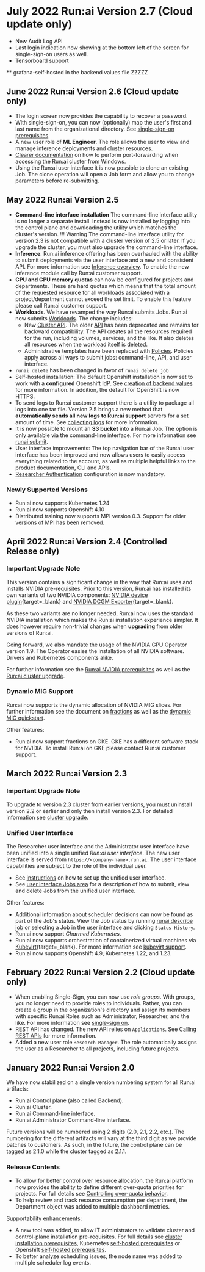 # July 2022 Run:ai Version 2.7 (Cloud update only)

* New Audit Log API
* Last login indication now showing at the bottom left of the screen for single-sign-on users as well. 
* Tensorboard support

** grafana-self-hosted in the backend values file ZZZZZ

## June 2022 Run:ai Version 2.6 (Cloud update only)

* The login screen now provides the capability to recover a password. 
* With single-sign-on, you can now (optionally) map the user's first and last name from the organizational directory. See [single-sign-on prerequisites](../admin/runai-setup/authentication/sso.md#prerequisites)
* A new user role of __ML Engineer__. The role allows the user to view and manage inference deployments and cluster resources. 
* [Clearer documentation](../admin/researcher-setup/cli-install#use-runai-on-windows) on how to perform port-forwarding when accessing the Run:ai cluster from Windows.
* Using the Run:ai user interface it is now possible to clone an existing Job. The clone operation will open a Job form and allow you to change parameters before re-submitting. 

## May 2022 Run:ai Version 2.5

* __Command-line interface installation__ The command-line interface utility is no longer a separate install. Instead is now installed by logging into the control plane and downloading the utility which matches the cluster's version. 
!!! Warning
    The command-line interface utility for version 2.3 is not compatible with a cluster version of 2.5 or later. If you upgrade the cluster, you must also upgrade the command-line interface. 
* __Inference__. Run:ai inference offering has been overhauled with the ability to submit deployments via the user interface and a new and consistent API. For more information see [Inference overview](../admin/workloads/inference-overview.md). To enable the new inference module call by Run:ai customer support.
* __CPU and CPU memory quotas__ can now be configured for projects and departments. These are hard quotas which means that the total amount of the requested resource for all workloads associated with a project/department cannot exceed the set limit. To enable this feature please call Run:ai customer support.
* __Workloads__. We have revamped the way Run:ai submits Jobs. Run:ai now submits [Workloads](../admin/workloads/workload-overview-admin.md). The change includes:
    * New [Cluster API](../developer/cluster-api/workload-overview-dev.md). The older [API](../developer/deprecated/researcher-rest-api/overview.md) has been deprecated and remains for backward compatibility. The API creates all the resources required for the run, including volumes, services, and the like. It also deletes all resources when the workload itself is deleted. 
    * Administrative templates have been replaced with [Policies](../admin/workloads/policies.md). Policies apply across all ways to submit jobs: command-line, API, and user interface. 
* `runai delete` has been changed in favor of `runai delete job` 
* Self-hosted installation: The default Openshift installation is now set to work with a __configured__ Openshift IdP. See [creation of backend values](../admin/runai-setup/self-hosted/ocp/backend.md) for more information. In addition, the default for OpenShift is now HTTPS.
* To send logs to Run:ai customer support there is a utility to package all logs into one tar file. Version 2.5 brings a new method that __automatically sends all new logs to Run:ai support__ servers for a set amount of time. See [collecting logs](../index.md#collect-logs-to-send-to-support) for more information.
* It is now possible to mount an __S3 bucket__ into a Run:ai Job. The option is only available via the command-line interface. For more information see [runai submit](../Researcher/cli-reference/runai-submit/?h=s3#-s3-string).
* User interface improvements: The top navigation bar of the Run:ai user interface has been improved and now allows users to easily access everything related to the account, as well as multiple helpful links to the product documentation, CLI and APIs. 
* [Researcher Authentication](../admin/runai-setup/authentication/researcher-authentication.md) configuration is now mandatory. 


### Newly Supported Versions
* Run:ai now supports Kubernetes 1.24
* Run:ai now supports Openshift 4.10
* Distributed training now supports MPI version 0.3. Support for older versions of MPI has been removed. 

## April 2022 Run:ai Version 2.4 (Controlled Release only)

### Important Upgrade Note

This version contains a significant change in the way that Run:ai uses and installs NVIDIA pre-requisites. Prior to this version, Run:ai has installed its own variants of two NVIDIA components: [NVIDIA device plugin](https://github.com/NVIDIA/k8s-device-plugin){target=_blank} and [NVIDIA DCGM Exporter](https://github.com/NVIDIA/dcgm-exporter){target=_blank}. 

As these two variants are no longer needed, Run:ai now uses the standard NVIDIA installation which makes the Run:ai installation experience simpler. It does however require non-trivial changes when __upgrading__ from older versions of Run:ai. 

Going forward, we also mandate the usage of the NVIDIA GPU Operator version 1.9. The Operator easies the installation of all NVIDIA software. Drivers and Kubernetes components alike. 

For further information see the [Run:ai NVIDIA prerequisites](../admin/runai-setup/cluster-setup/cluster-prerequisites.md#nvidia) as well as the [Run:ai cluster upgrade](../admin/runai-setup/cluster-setup/cluster-upgrade.md#upgrade-from-version-23-or-older-to-version-24-or-higher).

### Dynamic MIG Support

Run:ai now supports the dynamic allocation of NVIDIA MIG slices. For further information see the document on [fractions](../Researcher/scheduling/fractions.md) as well as the [dynamic MIG quickstart](../Researcher/Walkthroughs/quickstart-mig.md).

Other features:

* Run:ai now support fractions on GKE. GKE has a different software stack for NVIDIA. To install Run:ai on GKE please contact Run:ai customer support. 



## March 2022 Run:ai Version 2.3

### Important Upgrade Note

To upgrade to version 2.3 cluster from earlier versions, you must uninstall version 2.2 or earlier and only then install version 2.3. For detailed information see [cluster upgrade](../admin/runai-setup/cluster-setup/cluster-upgrade.md).

### Unified User Interface

The Researcher user interface and the Administrator user interface have been unified into a single unified _Run:ai user interface_. The new user interface is served from `https://<company-name>.run.ai`. The user interface capabilities are subject to the role of the individual user. 

* See [instructions](../admin/admin-ui-setup/overview.md) on how to set up the unified user interface. 
* See [user interface Jobs area](../admin/admin-ui-setup/jobs.md) for a description of how to submit, view and delete Jobs from the unified user interface. 


Other features:
 
* Additional information about scheduler decisions can now be found as part of the Job's status. View the Job status by running [runai describe job](../Researcher/cli-reference/runai-describe.md) or selecting a Job in the user interface and clicking `Status History`.
* Run:ai now support _Charmed Kubernetes_. 
* Run:ai now supports orchestration of containerized virtual machines via [Kubevirt](https://kubevirt.io/){target=_blank}. For more information see [kubevirt support](../admin/integration/kubevirt.md).
* Run:ai now supports Openshift 4.9, Kubernetes 1.22, and 1.23.

## February 2022 Run:ai Version 2.2 (Cloud update only)

* When enabling Single-Sign, you can now use _role groups_. With groups, you no longer need to provide roles to individuals. Rather, you can create a group in the organization's directory and assign its members with specific Run:ai Roles such as Administrator, Researcher, and the like. For more information see [single-sign on](../admin/runai-setup/authentication/sso.md).
* REST API has changed. The new API relies on `Applications`. See [Calling REST APIs](../developer/rest-auth.md) for more information. 
* Added a new user role `Research Manager`. The role automatically assigns the user as a Researcher to all projects, including future projects. 

## January 2022 Run:ai Version 2.0

We have now stabilized on a single version numbering system for all Run:ai artifacts: 

* Run:ai Control plane (also called Backend).
* Run:ai Cluster.
* Run:ai Command-line interface.
* Run:ai Administrator Command-line interface.

Future versions will be numbered using 2 digits (2.0, 2.1, 2.2, etc.). The numbering for the different artifacts will vary at the third digit as we provide patches to customers. As such, in the future, the control plane can be tagged as 2.1.0 while the cluster tagged as 2.1.1.

### Release Contents

* To allow for better control over resource allocation, the Run:ai platform now provides the ability to define different over-quota priorities for projects. For full details see [Controlling over-quota behavior](../../admin/admin-ui-setup/project-setup/#controlling-over-quota-behavior).
* To help review and track resource consumption per department, the Department object was added to multiple dashboard metrics.

Supportability enhancements:

* A new tool was added, to allow IT administrators to validate cluster and control-plane installation pre-requisites. For full details see [cluster installation prerequisites](../../admin/runai-setup/cluster-setup/cluster-prerequisites/#pre-install-script), Kubernetes [self-hosted prerequisites](../../admin/runai-setup/self-hosted/k8s/prerequisites/#pre-install-script) or Openshift [self-hosted prerequisites](../../admin/runai-setup/self-hosted/ocp/prerequisites/#pre-install-script).
* To better analyze scheduling issues, the node name was added to multiple scheduler log events.

